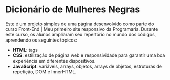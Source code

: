 # Dicionário de Mulheres Negras

Este é um projeto simples de uma página desenvolvido como parte do curso Front-End | Meu primeiro site responsivo da Programaria. 
Durante este curso, os alunos ampliaram seu repertório no mundo dos códigos, aprendendo os seguintes tópicos:

- **HTML**: tags
- **CSS**: estilização de página web e responsividade para garantir uma boa experiência em diferentes dispositivos.
- **JavaScript**: variáveis, arrays, objetos, arrays de objetos, estruturas de repetição, DOM e InnerHTML.
